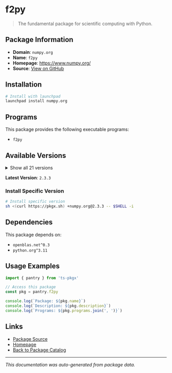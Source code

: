 # f2py

> The fundamental package for scientific computing with Python.

## Package Information

- **Domain**: `numpy.org`
- **Name**: `f2py`
- **Homepage**: https://www.numpy.org/
- **Source**: [View on GitHub](https://github.com/pkgxdev/pantry/tree/main/projects/numpy.org/package.yml)

## Installation

```bash
# Install with launchpad
launchpad install numpy.org
```

## Programs

This package provides the following executable programs:

- `f2py`

## Available Versions

<details>
<summary>Show all 21 versions</summary>

- `2.3.3`, `2.3.2`, `2.3.1`, `2.3.0`, `2.2.6`
- `2.2.5`, `2.2.4`, `2.2.3`, `2.2.2`, `2.2.1`
- `2.2.0`, `2.1.3`, `2.1.2`, `2.1.1`, `2.1.0`
- `2.0.2`, `2.0.1`, `2.0.0`, `1.26.4`, `1.26.3`
- `1.26.2`

</details>

**Latest Version**: `2.3.3`

### Install Specific Version

```bash
# Install specific version
sh <(curl https://pkgx.sh) +numpy.org@2.3.3 -- $SHELL -i
```

## Dependencies

This package depends on:

- `openblas.net^0.3`
- `python.org^3.11`

## Usage Examples

```typescript
import { pantry } from 'ts-pkgx'

// Access this package
const pkg = pantry.f2py

console.log(`Package: ${pkg.name}`)
console.log(`Description: ${pkg.description}`)
console.log(`Programs: ${pkg.programs.join(', ')}`)
```

## Links

- [Package Source](https://github.com/pkgxdev/pantry/tree/main/projects/numpy.org/package.yml)
- [Homepage](https://www.numpy.org/)
- [Back to Package Catalog](../../package-catalog.md)

---

*This documentation was auto-generated from package data.*
